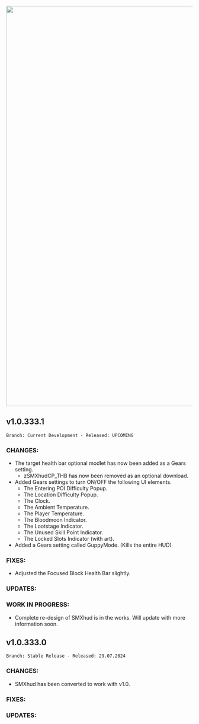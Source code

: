 <p align="center">
  <img src="https://imgur.com/Mt5uOjc.jpg" width="1080" title="SMXhud">
</p>

## **v1.0.333.1**

`Branch: Current Development - Released: UPCOMING`

### CHANGES:
- The target health bar optional modlet has now been added as a Gears setting.
  - zSMXhudCP_THB has now been removed as an optional download.
- Added Gears settings to turn ON/OFF the following UI elements.
  - The Entering POI Difficulty Popup.
  - The Location Difficulty Popup.
  - The Clock.
  - The Ambient Temperature.
  - The Player Temperature.
  - The Bloodmoon Indicator.
  - The Lootstage Indicator.
  - The Unused Skill Point Indicator.
  - The Locked Slots Indicator (with art).
- Added a Gears setting called GuppyMode. (Kills the entire HUD)

### FIXES:
- Adjusted the Focused Block Health Bar slightly.

### UPDATES:

### WORK IN PROGRESS:
- Complete re-design of SMXhud is in the works. Will update with more information soon.


## **v1.0.333.0**

`Branch: Stable Release - Released: 29.07.2024`

### CHANGES:
- SMXhud has been converted to work with v1.0.

### FIXES:

### UPDATES:


